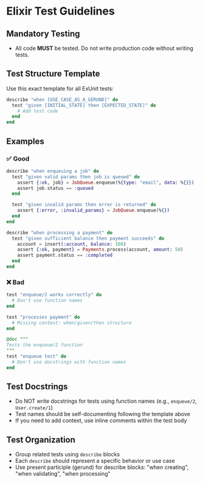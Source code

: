 # Elixir Test Guidelines

## Mandatory Testing
- All code **MUST** be tested. Do not write production code without writing tests.

## Test Structure Template
Use this exact template for all ExUnit tests:

```elixir
describe "when [USE_CASE_AS_A_GERUND]" do
  test "given [INITIAL_STATE] then [EXPECTED_STATE]" do
    # Add test code
  end
end
```

## Examples

### ✅ Good
```elixir
describe "when enqueuing a job" do
  test "given valid params then job is queued" do
    assert {:ok, job} = JobQueue.enqueue(%{type: "email", data: %{}})
    assert job.status == :queued
  end

  test "given invalid params then error is returned" do
    assert {:error, :invalid_params} = JobQueue.enqueue(%{})
  end
end

describe "when processing a payment" do
  test "given sufficient balance then payment succeeds" do
    account = insert(:account, balance: 100)
    assert {:ok, payment} = Payments.process(account, amount: 50)
    assert payment.status == :completed
  end
end
```

### ❌ Bad
```elixir
test "enqueue/2 works correctly" do
  # Don't use function names
end

test "processes payment" do
  # Missing context: when/given/then structure
end

@doc """
Tests the enqueue/2 function
"""
test "enqueue test" do
  # Don't use docstrings with function names
end
```

## Test Docstrings
- Do NOT write docstrings for tests using function names (e.g., `enqueue/2`, `User.create/1`)
- Test names should be self-documenting following the template above
- If you need to add context, use inline comments within the test body

## Test Organization
- Group related tests using `describe` blocks
- Each `describe` should represent a specific behavior or use case
- Use present participle (gerund) for describe blocks: "when creating", "when validating", "when processing"
